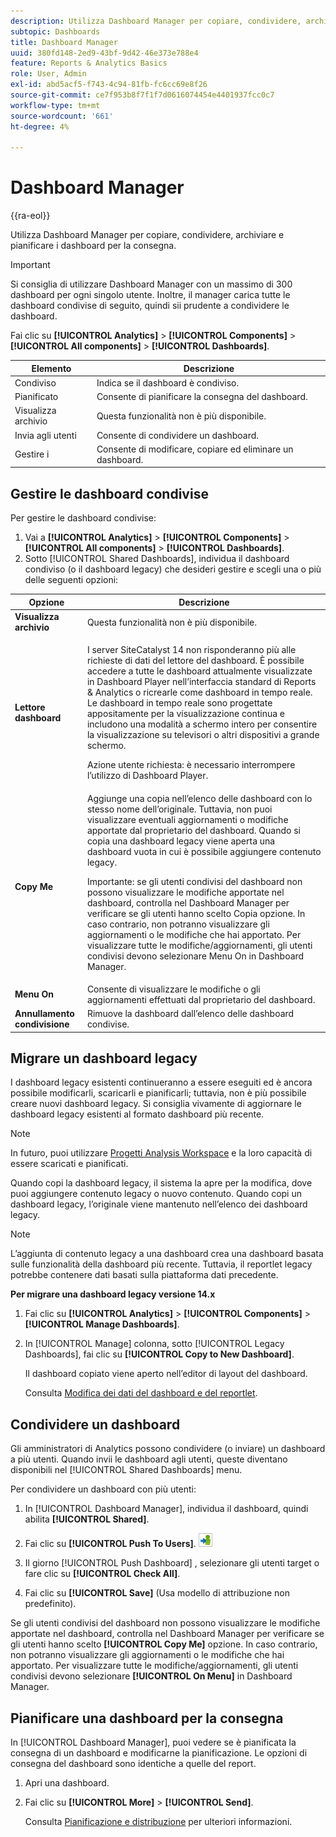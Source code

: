 ```yaml
---
description: Utilizza Dashboard Manager per copiare, condividere, archiviare e pianificare i dashboard per la consegna.
subtopic: Dashboards
title: Dashboard Manager
uuid: 380fd148-2ed9-43bf-9d42-46e373e788e4
feature: Reports & Analytics Basics
role: User, Admin
exl-id: abd5acf5-f743-4c94-81fb-fc6cc69e8f26
source-git-commit: ce7f953b8f7f1f7d0616074454e4401937fcc0c7
workflow-type: tm+mt
source-wordcount: '661'
ht-degree: 4%

---
```


# Dashboard Manager

{{ra-eol}}

Utilizza Dashboard Manager per copiare, condividere, archiviare e pianificare i dashboard per la consegna.

>[!IMPORTANT]
>
>Si consiglia di utilizzare Dashboard Manager con un massimo di 300 dashboard per ogni singolo utente. Inoltre, il manager carica tutte le dashboard condivise di seguito, quindi sii prudente a condividere le dashboard.

Fai clic su **[!UICONTROL Analytics]** > **[!UICONTROL Components]** > **[!UICONTROL All components]** > **[!UICONTROL Dashboards]**.

| Elemento | Descrizione |
|--- |--- |
| Condiviso | Indica se il dashboard è condiviso. |
| Pianificato | Consente di pianificare la consegna del dashboard. |
| Visualizza archivio | Questa funzionalità non è più disponibile. |
| Invia agli utenti | Consente di condividere un dashboard. |
| Gestire i   | Consente di modificare, copiare ed eliminare un dashboard. |

## Gestire le dashboard condivise

Per gestire le dashboard condivise:

1. Vai a **[!UICONTROL Analytics]** > **[!UICONTROL Components]** > **[!UICONTROL All components]** > **[!UICONTROL Dashboards]**.
1. Sotto [!UICONTROL Shared Dashboards], individua il dashboard condiviso (o il dashboard legacy) che desideri gestire e scegli una o più delle seguenti opzioni:

<table id="choicetable_857E0E816D63404683D4E24DC8D7FC69"> 
 <thead class="chhead sthead"> 
  <th class="choptionhd"> Opzione </th> 
  <th class="chdeschd"> Descrizione </th> 
 </thead> 
 <tr class="chrow strow"> 
  <td class="choption"><strong>Visualizza archivio</strong></td> 
  <td class="chdesc stentry"> Questa funzionalità non è più disponibile. </td> 
 </tr> 
 <tr class="chrow strow"> 
  <td class="choption"><strong>Lettore dashboard</strong></td> 
  <td class="chdesc stentry"> <p>I server SiteCatalyst 14 non risponderanno più alle richieste di dati del lettore del dashboard. È possibile accedere a tutte le dashboard attualmente visualizzate in Dashboard Player nell’interfaccia standard di Reports &amp; Analytics o ricrearle come dashboard in tempo reale. Le dashboard in tempo reale sono progettate appositamente per la visualizzazione continua e includono una modalità a schermo intero per consentire la visualizzazione su televisori o altri dispositivi a grande schermo. </p> <p>Azione utente richiesta: è necessario interrompere l’utilizzo di Dashboard Player. </p> </td> 
 </tr> 
 <tr class="chrow strow"> 
  <td class="choption"><strong>Copy Me</strong></td> 
  <td class="chdesc stentry"> Aggiunge una copia nell’elenco delle dashboard con lo stesso nome dell’originale. Tuttavia, non puoi visualizzare eventuali aggiornamenti o modifiche apportate dal proprietario del dashboard. Quando si copia una dashboard legacy viene aperta una dashboard vuota in cui è possibile aggiungere contenuto legacy. <p>Importante: se gli utenti condivisi del dashboard non possono visualizzare le modifiche apportate nel dashboard, controlla nel Dashboard Manager per verificare se gli utenti hanno scelto <span class="uicontrol"> Copia </span> opzione. In caso contrario, non potranno visualizzare gli aggiornamenti o le modifiche che hai apportato. Per visualizzare tutte le modifiche/aggiornamenti, gli utenti condivisi devono selezionare <span class="uicontrol"> Menu On </span> in Dashboard Manager. </p> </td> 
 </tr> 
 <tr class="chrow strow"> 
  <td class="choption"><strong>Menu On</strong></td> 
  <td class="chdesc stentry"> Consente di visualizzare le modifiche o gli aggiornamenti effettuati dal proprietario del dashboard. </td> 
 </tr> 
 <tr class="chrow strow"> 
  <td class="choption"><strong>Annullamento condivisione</strong></td> 
  <td class="chdesc stentry"> Rimuove la dashboard dall’elenco delle dashboard condivise. </td> 
 </tr> 
</table>

## Migrare un dashboard legacy

I dashboard legacy esistenti continueranno a essere eseguiti ed è ancora possibile modificarli, scaricarli e pianificarli; tuttavia, non è più possibile creare nuovi dashboard legacy. Si consiglia vivamente di aggiornare le dashboard legacy esistenti al formato dashboard più recente.

>[!NOTE]
>
>In futuro, puoi utilizzare [Progetti Analysis Workspace](https://experienceleague.adobe.com/docs/analytics/analyze/analysis-workspace/home.html?lang=it) e la loro capacità di essere scaricati e pianificati.

Quando copi la dashboard legacy, il sistema la apre per la modifica, dove puoi aggiungere contenuto legacy o nuovo contenuto. Quando copi un dashboard legacy, l’originale viene mantenuto nell’elenco dei dashboard legacy.

>[!NOTE]
>
>L’aggiunta di contenuto legacy a una dashboard crea una dashboard basata sulle funzionalità della dashboard più recente. Tuttavia, il reportlet legacy potrebbe contenere dati basati sulla piattaforma dati precedente.

**Per migrare una dashboard legacy versione 14.x**

1. Fai clic su **[!UICONTROL Analytics]** > **[!UICONTROL Components]** > **[!UICONTROL Manage Dashboards]**.
1. In [!UICONTROL Manage] colonna, sotto [!UICONTROL Legacy Dashboards], fai clic su **[!UICONTROL Copy to New Dashboard]**.

   Il dashboard copiato viene aperto nell’editor di layout del dashboard.

   Consulta [Modifica dei dati del dashboard e del reportlet](/help/analyze/reports-analytics/dashboard.md).

## Condividere un dashboard

Gli amministratori di Analytics possono condividere (o inviare) un dashboard a più utenti. Quando invii le dashboard agli utenti, queste diventano disponibili nel [!UICONTROL Shared Dashboards] menu.

Per condividere un dashboard con più utenti:

1. In [!UICONTROL Dashboard Manager], individua il dashboard, quindi abilita **[!UICONTROL Shared]**.
1. Fai clic su **[!UICONTROL Push To Users]**.  ![](assets/push.png)

1. Il giorno [!UICONTROL Push Dashboard] , selezionare gli utenti target o fare clic su **[!UICONTROL Check All]**.
1. Fai clic su **[!UICONTROL Save]** (Usa modello di attribuzione non predefinito).

Se gli utenti condivisi del dashboard non possono visualizzare le modifiche apportate nel dashboard, controlla nel Dashboard Manager per verificare se gli utenti hanno scelto **[!UICONTROL Copy Me]** opzione. In caso contrario, non potranno visualizzare gli aggiornamenti o le modifiche che hai apportato. Per visualizzare tutte le modifiche/aggiornamenti, gli utenti condivisi devono selezionare **[!UICONTROL On Menu]** in Dashboard Manager.

## Pianificare una dashboard per la consegna

In [!UICONTROL Dashboard Manager], puoi vedere se è pianificata la consegna di un dashboard e modificarne la pianificazione. Le opzioni di consegna del dashboard sono identiche a quelle del report.

1. Apri una dashboard.
1. Fai clic su **[!UICONTROL More]** > **[!UICONTROL Send]**.

   Consulta [Pianificazione e distribuzione](/help/analyze/reports-analytics/scheduling.md) per ulteriori informazioni.
